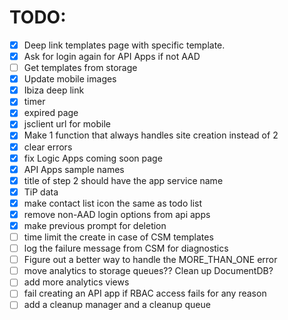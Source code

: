 # TODO:

- [X] Deep link templates page with specific template.
- [X] Ask for login again for API Apps if not AAD
- [ ] Get templates from storage
- [X] Update mobile images
- [X] Ibiza deep link
- [X] timer
- [X] expired page
- [X] jsclient url for mobile
- [X] Make 1 function that always handles site creation instead of 2
- [X] clear errors
- [X] fix Logic Apps coming soon page
- [X] API Apps sample names
- [X] title of step 2 should have the app service name
- [X] TiP data
- [X] make contact list icon the same as todo list
- [X] remove non-AAD login options from api apps
- [X] make previous prompt for deletion
- [ ] time limit the create in case of CSM templates
- [ ] log the failure message from CSM for diagnostics
- [ ] Figure out a better way to handle the MORE_THAN_ONE error
- [ ] move analytics to storage queues?? Clean up DocumentDB?
- [ ] add more analytics views
- [ ] fail creating an API app if RBAC access fails for any reason
- [ ] add a cleanup manager and a cleanup queue

